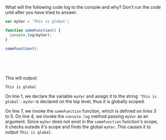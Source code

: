 What will the following code log to the console and why? Don't run the code until after you have tried to answer.

```js
var myVar = 'This is global';

function someFunction() {
  console.log(myVar);
}

someFunction();
```

<br>
<br>
<br>

This will output:

```
This is global
```

On line 1, we declare the variable `myVar` and assign it to the string `'This is global'`. `myVar` is declared on the top level, thus it is globally scoped.

On line 7, we invoke the `someFunction` function, which is defined on lines 3 to 5. On line 4, we invoke the `console.log` method passing `myVar` as an argument. Since `myVar` does not exist in the `someFunction` function's scope, it checks outside it's scope and finds the global `myVar`. This causes it to output `This is global`.
